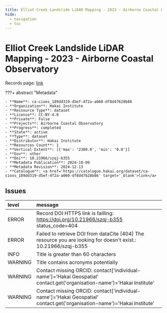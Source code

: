 ```yaml
---
title: Elliot Creek Landslide LiDAR Mapping - 2023 - Airborne Coastal Observatory
hide:
  - navigation
  - toc
---
```


# Elliot Creek Landslide LiDAR Mapping - 2023 - Airborne Coastal Observatory

Records page: <a href='https://catalogue.hakai.org/dataset/ca-cioos_189dd319-d5ef-4f2a-a060-df8d47628b86' target='_blank'>link</a>

???+ abstract "Metadata"

    - **Name**: ca-cioos_189dd319-d5ef-4f2a-a060-df8d47628b86 
    - **Organization**: Hakai Institute 
    - **Ressource Type**: dataset 
    - **Licence**: CC-BY-4.0 
    - **Private**: False 
    - **Projects**: Airborne Coastal Observatory 
    - **Progress**: completed 
    - **State**: active 
    - **Type**: dataset 
    - **Distributor**: Hakai Institute 
    - **Resources Count**: 1 
    - **Vertical Extent**: [{'max': '2300.0', 'min': '0.0'}] 
    - **Eov**: other 
    - **Doi**: 10.21966/szqj-b355 
    - **Metadata Publication**: 2024-10-09 
    - **Metadata Revision**: 2024-12-13 
    - **Catalogue**: <a href='https://catalogue.hakai.org/dataset/ca-cioos_189dd319-d5ef-4f2a-a060-df8d47628b86' target='_blank'>link</a> 

<div id='map'></div>




## Issues
| level   | message                                                                                                                 |
|:--------|:------------------------------------------------------------------------------------------------------------------------|
| ERROR   | Record DOI HTTPS link is failling: https://doi.org/10.21966/szqj-b355 status_code=404                                   |
| ERROR   | Failed to retrieve DOI from dataCite [404] The resource you are looking for doesn't exist.: 10.21966/szqj-b355          |
| INFO    | Title is greater than 60 characters                                                                                     |
| WARNING | Title contains acronyms potentially                                                                                     |
| WARNING | Contact missing ORCID: contact['individual-name']='Hakai Geospatial' contact.get('organisation-name')='Hakai Institute' |
| WARNING | Contact missing ORCID: contact['individual-name']='Hakai Geospatial' contact.get('organisation-name')='Hakai Institute' |


<script>
   document.addEventListener("DOMContentLoaded", function() {
    var map = L.map('map').setView([51.505, -125.09], 5);
    L.tileLayer('https://tile.openstreetmap.org/{z}/{x}/{y}.png', {
        maxZoom: 19,
        attribution: '&copy; <a href="http://www.openstreetmap.org/copyright">OpenStreetMap</a>'
    }).addTo(map);
    var geojsonFeature = {
        "type": "Feature",
        "properties": {
            "name" : "Elliot Creek Landslide LiDAR Mapping - 2023 - Airborne Coastal Observatory"
        },
        "geometry": {'type': 'Polygon', 'coordinates': [[[-124.8, 50.84], [-124.5, 50.84], [-124.5, 51.0], [-124.8, 51.0], [-124.8, 50.84]]]}
    }
    L.geoJSON(geojsonFeature).addTo(map);
   })
</script>